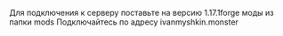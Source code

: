 Для подключения к серверу поставьте на версию 1.17.1forge моды из папки mods
Подключайтесь по адресу ivanmyshkin.monster
